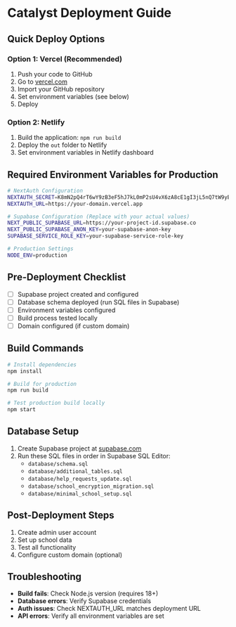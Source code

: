 # Catalyst Deployment Guide

## Quick Deploy Options

### Option 1: Vercel (Recommended)
1. Push your code to GitHub
2. Go to [vercel.com](https://vercel.com)
3. Import your GitHub repository
4. Set environment variables (see below)
5. Deploy

### Option 2: Netlify
1. Build the application: `npm run build`
2. Deploy the `out` folder to Netlify
3. Set environment variables in Netlify dashboard

## Required Environment Variables for Production

```bash
# NextAuth Configuration
NEXTAUTH_SECRET=K8mN2pQ4rT6wY9zB3eF5hJ7kL0mP2sU4vX6zA8cE1gI3jL5nQ7tW9yB2eF4hK6m
NEXTAUTH_URL=https://your-domain.vercel.app

# Supabase Configuration (Replace with your actual values)
NEXT_PUBLIC_SUPABASE_URL=https://your-project-id.supabase.co
NEXT_PUBLIC_SUPABASE_ANON_KEY=your-supabase-anon-key
SUPABASE_SERVICE_ROLE_KEY=your-supabase-service-role-key

# Production Settings
NODE_ENV=production
```

## Pre-Deployment Checklist

- [ ] Supabase project created and configured
- [ ] Database schema deployed (run SQL files in Supabase)
- [ ] Environment variables configured
- [ ] Build process tested locally
- [ ] Domain configured (if custom domain)

## Build Commands

```bash
# Install dependencies
npm install

# Build for production
npm run build

# Test production build locally
npm start
```

## Database Setup

1. Create Supabase project at [supabase.com](https://supabase.com)
2. Run these SQL files in order in Supabase SQL Editor:
   - `database/schema.sql`
   - `database/additional_tables.sql`
   - `database/help_requests_update.sql`
   - `database/school_encryption_migration.sql`
   - `database/minimal_school_setup.sql`

## Post-Deployment Steps

1. Create admin user account
2. Set up school data
3. Test all functionality
4. Configure custom domain (optional)

## Troubleshooting

- **Build fails**: Check Node.js version (requires 18+)
- **Database errors**: Verify Supabase credentials
- **Auth issues**: Check NEXTAUTH_URL matches deployment URL
- **API errors**: Verify all environment variables are set
